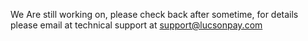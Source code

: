 We Are still working on, please check back after sometime, for details please email at technical support at support@lucsonpay.com
